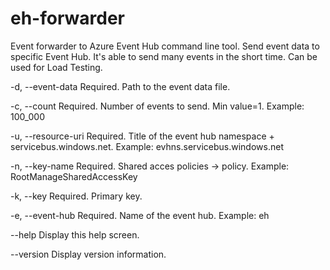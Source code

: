 # eh-forwarder
Event forwarder to Azure Event Hub command line tool. Send event data to specific Event Hub. It's able to send many events in the short time. Can be used for Load Testing.
  
  -d, --event-data      Required. Path to the event data file.

  -c, --count           Required. Number of events to send. Min value=1. Example: 100_000

  -u, --resource-uri    Required. Title of the event hub namespace + servicebus.windows.net. Example:
                        evhns.servicebus.windows.net

  -n, --key-name        Required. Shared acces policies -> policy. Example: RootManageSharedAccessKey

  -k, --key             Required. Primary key.

  -e, --event-hub       Required. Name of the event hub. Example: eh

  --help                Display this help screen.

  --version             Display version information.
